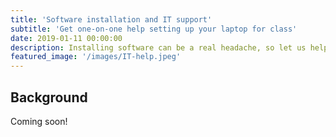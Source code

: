 ```yaml
---
title: 'Software installation and IT support'
subtitle: 'Get one-on-one help setting up your laptop for class'
date: 2019-01-11 00:00:00
description: Installing software can be a real headache, so let us help you! This lab will be focused on IT support and getting to know the software tools that we'll be using throughout the course.
featured_image: '/images/IT-help.jpeg'
---
```


## Background

Coming soon!
